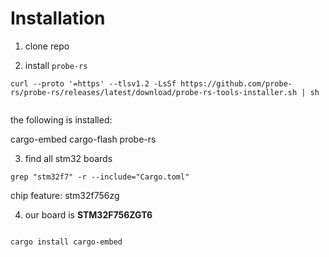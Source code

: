# Installation

1. clone repo

2. install `probe-rs`

```
curl --proto '=https' --tlsv1.2 -LsSf https://github.com/probe-rs/probe-rs/releases/latest/download/probe-rs-tools-installer.sh | sh


```

the following is installed:

cargo-embed
cargo-flash
probe-rs

3. find all stm32 boards

```
grep "stm32f7" -r --include="Cargo.toml"
```

chip feature: stm32f756zg

4. our board is **STM32F756ZGT6**

```bash

cargo install cargo-embed

```
